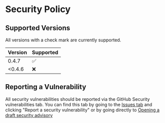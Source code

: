 # Security Policy

## Supported Versions

All versions with a check mark are currently supported.

| Version | Supported          |
| ------- | ------------------ |
| 0.4.7   | :white_check_mark: |
| <0.4.6  | :x:                |

## Reporting a Vulnerability

All security vulnerabilities should be reported via the GitHub Security vulnerabilities tab. You can find this tab by going to the [Issues tab](https://github.com/invernyx/smartcars-3-phpvms5-api/issues/new/choose) and clicking "Report a security vulnerability" or by going directly to [Opening a draft security advisory](https://github.com/invernyx/smartcars-3-phpvms5-api/security/advisories/new)
